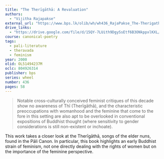 ```yaml
---
title: "The Therīgāthā: A Revaluation"
authors:
  - "Vijitha Rajapakse"
external_url: "https://www.bps.lk/olib/wh/wh436_RajaPakse_The-Therigatha--A-Revaluation.pdf"
drive_links:
  - "https://drive.google.com/file/d/15QY-7LUith9DgySsEtf6B3ONkppxlKXL/view?usp=sharing"
course: canonical-poetry
tags:
  - pali-literature
  - theravada
  - feminism
year: 2000
olid: OL51494237M
oclc: 804926314
publisher: bps
series: wheel
number: 436
pages: 58
---
```


>Notable cross-culturally conceived feminist critiques of this decade show no awareness of
Thī (Therīgāthā), and the characteristic preoccupations with
womanhood and the feminine that come to the fore in this
setting are also apt to be overlooked in conventional
expositions of Buddhist thought (where sensitivity to
gender considerations is still non-existent or inchoate).

This work takes a closer look at the Therīgāthā, songs of the elder nuns, found in the Pāli Canon. In particular, this book highlights an early Buddhist strain of feminism, not one directly dealing with the rights of women but on the importance of the feminine perspective.